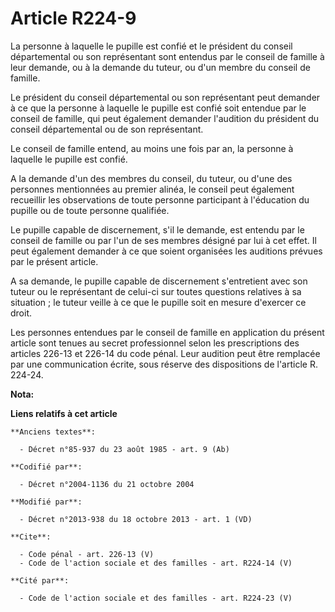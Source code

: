 # Article R224-9

La personne à laquelle le pupille est confié et le président du conseil départemental ou son représentant sont entendus par
le conseil de famille à leur demande, ou à la demande du tuteur, ou d'un membre du conseil de famille. 

Le président du conseil départemental ou son représentant peut demander à ce que la personne à laquelle le pupille est confié
soit entendue par le conseil de famille, qui peut également demander l'audition du président du conseil départemental ou de
son représentant. 

Le conseil de famille entend, au moins une fois par an, la personne à laquelle le pupille est confié. 

A la demande d'un des membres du conseil, du tuteur, ou d'une des personnes mentionnées au premier alinéa, le conseil peut
également recueillir les observations de toute personne participant à l'éducation du pupille ou de toute personne qualifiée. 

Le pupille capable de discernement, s'il le demande, est entendu par le conseil de famille ou par l'un de ses membres désigné
par lui à cet effet. Il peut également demander à ce que soient organisées les auditions prévues par le présent article. 

A sa demande, le pupille capable de discernement s'entretient avec son tuteur ou le représentant de celui-ci sur toutes
questions relatives à sa situation ; le tuteur veille à ce que le pupille soit en mesure d'exercer ce droit. 

Les personnes entendues par le conseil de famille en application du présent article sont tenues au secret professionnel selon
les prescriptions des articles 226-13 et 226-14 du code pénal. Leur audition peut être remplacée par une communication
écrite, sous réserve des dispositions de l'article R. 224-24.

**Nota:**



**Liens relatifs à cet article**

	**Anciens textes**:

	  - Décret n°85-937 du 23 août 1985 - art. 9 (Ab)

	**Codifié par**:

	  - Décret n°2004-1136 du 21 octobre 2004

	**Modifié par**:

	  - Décret n°2013-938 du 18 octobre 2013 - art. 1 (VD)

	**Cite**:

	  - Code pénal - art. 226-13 (V)
	  - Code de l'action sociale et des familles - art. R224-14 (V)

	**Cité par**:

	  - Code de l'action sociale et des familles - art. R224-23 (V)
